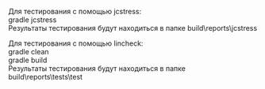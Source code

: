 Для тестирования с помощью jcstress:  
gradle jcstress  
Результаты тестирования будут находиться в папке build\reports\jcstress  
  
Для тестирования с помощью lincheck:  
gradle clean  
gradle build  
Результаты тестирования будут находиться в папке build\reports\tests\test  
